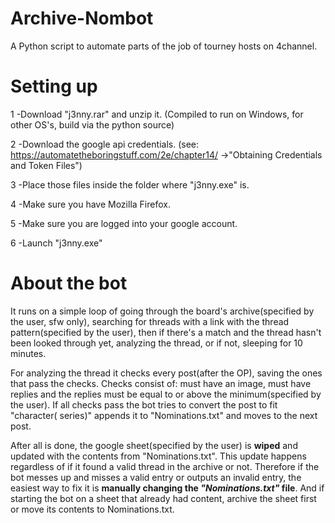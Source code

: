 # Archive-Nombot
A Python script to automate parts of the job of tourney hosts on 4channel. 

# Setting up

1 -Download "j3nny.rar" and unzip it. (Compiled to run on Windows, for other OS's, build via the python source)

2 -Download the google api credentials. (see: https://automatetheboringstuff.com/2e/chapter14/ ->"Obtaining Credentials and Token Files")

3 -Place those files inside the folder where "j3nny.exe" is.

4 -Make sure you have Mozilla Firefox. 

5 -Make sure you are logged into your google account.

6 -Launch "j3nny.exe"

# About the bot

 It runs on a simple loop of going through the board's archive(specified by the user, sfw only), searching for threads with a link with the thread pattern(specified by the user), then if there's a match and the thread hasn't been looked through yet, analyzing the thread, or if not, sleeping for 10 minutes.
 
  For analyzing the thread it checks every post(after the OP), saving the ones that pass the checks. Checks consist of: must have an image, must have replies and the replies must be equal to or above the minimum(specified by the user). If all checks pass the bot tries to convert the post to fit "character( series)" appends it to "Nominations.txt" and moves to the next post.
  
  After all is done, the google sheet(specified by the user) is **wiped** and updated with the contents from "Nominations.txt". This update happens regardless of if it found a valid thread in the archive or not. Therefore if the bot messes up and misses a valid entry or outputs an invalid entry, the easiest way to fix it is **manually changing the _"Nominations.txt"_ file**. And if starting the bot on a sheet that already had content, archive the sheet first or move its contents to Nominations.txt.
